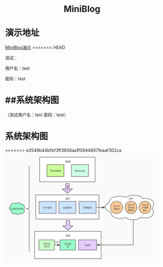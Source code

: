<div align="center">
    <h1>
        MiniBlog
    </h1>
</div>
<h1>演示地址</h1>
<a href="http://bowentu.top:8080">MiniBlog演示</a>
<<<<<<< HEAD

测试：

用户名：test 	

密码：test

##系统架构图
=======
<span>（测试用户名：test 密码：test）<span>
<h1>系统架构图</h1>
>>>>>>> e2549b44bfbf3ff3656aa1f0944807feaaf302ca

<div align="center">
  <img src="pics/miniblog架构.jpg">
</div>
